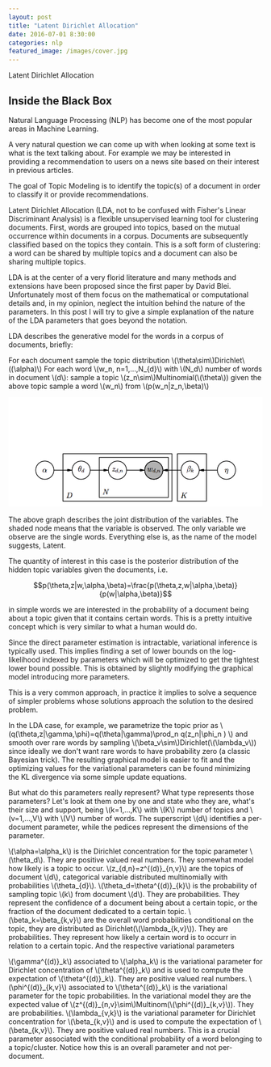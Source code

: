 ```yaml
---
layout: post
title: "Latent Dirichlet Allocation"
date: 2016-07-01 8:30:00
categories: nlp
featured_image: /images/cover.jpg
---
```


Latent Dirichlet Allocation

## Inside the Black Box

Natural Language Processing (NLP) has become one of the most popular areas in Machine Learning.

A very natural question we can come up with when looking at some text is what is the text talking about. For example we may be interested in providing a recommendation to users on a news site based on their interest in previous articles.

The goal of Topic Modeling is to identify the topic(s) of a document in order to classify it or provide recommendations.

Latent Dirichlet Allocation (LDA, not to be confused with Fisher's Linear Discriminant Analysis) is a flexible unsupervised learning tool for clustering documents. First, words are grouped into topics, based on the mutual occurrence within documents in a corpus. Documents are subsequently classified based on the topics they contain. This is a soft form of clustering: a word can be shared by multiple topics and a document can also be sharing multiple topics.

LDA is at the center of a very florid literature and many methods and extensions have been proposed since the first paper by David Blei. Unfortunately most of them focus on the mathematical or computational details and, in my opinion, neglect the intuition behind the nature of the parameters. In this post I will try to give a simple explanation of the nature of the LDA parameters that goes beyond the notation.

LDA describes the generative model for the words in a corpus of documents, briefly:

For each document sample the topic distribution \\(\theta\sim\\)Dirichlet\\((\alpha)\\) 
For each word \\(w\_n, n=1,...,N\_{d}\\) with \\(N\_d\\) number of words in document \\(d\\):
sample a topic \\(z\_n\sim\\)Multinomial(\\(\theta\\))
given the above topic sample a word \\(w\_n\\) from \\(p(w\_n|z\_n,\beta)\\)

![Joint distribution Graph](/images/lda_graphical_model.png)

The above graph describes the joint distribution of the variables. The shaded node means that the variable is observed. The only variable we observe are the single words. Everything else is, as the name of the model suggests, Latent.

The quantity of interest in this case is the posterior distribution of the hidden topic variables given the documents, i.e.

$$p(\theta,z|w,\alpha,\beta)=\frac{p(\theta,z,w|\alpha,\beta)}{p(w|\alpha,\beta)}$$

in simple words we are interested in the probability of a document being about a topic given that it contains certain words. This is a pretty intuitive concept which is very similar to what a human would do.

Since the direct parameter estimation is intractable, variational inference is typically used. This implies finding a set of lower bounds on the log-likelihood indexed by parameters which will be optimized to get the tightest lower bound possible. This is obtained by slightly modifying the graphical model introducing more parameters.

This is a very common approach, in practice it implies to solve a sequence of simpler problems whose solutions approach the solution to the desired problem.

In the LDA case, for example, we parametrize the topic prior as \\(q(\theta,z\|\gamma,\phi)=q(\theta\|\gamma)\prod\_n q(z\_n\|\phi\_n ) \\) and smooth over rare words by sampling \\(\beta\_v\sim\\)Dirichlet(\\(\lambda\_v\\)) since ideally we don't want rare words to have probability zero (a classic Bayesian trick). The resulting graphical model is easier to fit and the optimizing values for the variational parameters can be found minimizing the KL divergence via some simple update equations.

But what do this parameters really represent? What type represents those parameters? Let's look at them one by one and state who they are, what's their size and support, being \\(k=1,...,K\\) with \\(K\\) number of topics and \\(v=1,...,V\\) with \\(V\\) number of words. The superscript \\(d\\) identifies a per-document parameter, while the pedices represent the dimensions of the parameter.

\\(\alpha=\alpha\_k\\) is the Dirichlet concentration for the topic parameter \\(\theta\_d\\). They are positive valued real numbers. They somewhat model how likely is a topic to occur.
\\(z\_{d,n}=z^{(d)}\_{n,v}\\) are the topics of document \\(d\\), categorical variable distributed multinomially  with probabilities  \\(\theta\_{d}\\).
\\(\theta\_d=\theta^{(d)}\_{k}\\) is the probability of sampling topic \\(k\\) from document \\(d\\). They are probabilities. They represent the confidence of a document being about a certain topic, or the fraction of the document dedicated to a certain topic.
\\(\beta\_k=\beta\_{k,v}\\) are the overall word probabilities conditional on the topic, they are distributed as Dirichlet(\\(\lambda\_{k,v}\\)). They are probabilities. They represent how likely a certain word is to occurr in relation to a certain topic.
And the respective variational parameters

\\(\gamma^{(d)}\_k\\) associated to \\(\alpha\_k\\) is the variational parameter for Dirichlet concentration of \\(\theta^{(d)}\_k\\) and is used to compute the expectation of \\(\theta^{(d)}\_k\\). They are positive valued real numbers.
\\(\phi^{(d)}\_{k,v}\\) associated to  \\(\theta^{(d)}\_k\\) is the variational parameter for the topic probabilities. In the variational model they are the expected value of \\(z^{(d)}\_{n,v}\sim\\)Multinom(\\(\phi^{(d)}\_{k,v}\\)). They are probabilities.
\\(\lambda\_{v,k}\\) is the variational parameter for Dirichlet concentration for \\(\beta\_{k,v}\\) and is used to compute the expectation of \\(\beta\_{k,v}\\). They are positive valued real numbers. This is a crucial parameter associated with the conditional probability of a word belonging to a topic/cluster. Notice how this is an overall parameter and not per-document.